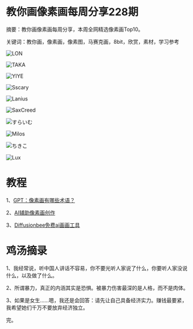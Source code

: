 # 教你画像素画每周分享228期

摘要：教你画像素画每周分享，本周全网精选像素画Top10。

关键词：教你画，像素画，像素图，马赛克画，8bit，欣赏，素材，学习参考

![LON](https://files.mdnice.com/user/10493/b38c95c8-5648-4a44-b2d8-ee5291a14fa9.png)


![TAKA](https://files.mdnice.com/user/10493/e65f672f-e00e-4ee7-abee-702d81d9d85f.jpg)


![YIYE](https://files.mdnice.com/user/10493/3ea47064-bb2c-4b64-9ef7-3035a785d5f9.png)


![Sscary](https://files.mdnice.com/user/10493/78073499-864e-46db-b7b1-ddac44e0a6d5.png)


![Lanius](https://files.mdnice.com/user/10493/3a0e7653-22a3-4e50-922c-41718da0c965.png)



![SaxCreed](https://files.mdnice.com/user/10493/e56b5c21-4447-4e00-ad22-5f0a96f52158.png)



![すらいむ](https://files.mdnice.com/user/10493/ec32d873-01c0-4e4a-9f7e-1d36083a9621.png)


![Milos](https://files.mdnice.com/user/10493/f7f54922-b561-416e-8c75-8db864963638.png)



![ちきこ](https://files.mdnice.com/user/10493/3ebae988-fda5-46a4-ac4b-0e9f121c9678.png)


![Lux](https://files.mdnice.com/user/10493/da6ab31b-e287-47c3-8b09-9854016f15e9.png)


# 教程

1、[GPT：像素画有哪些术语？](https://mp.weixin.qq.com/s/AnnFdSV6WIL3FtVLaSsMMA)

2、[AI辅助像素画创作](https://mp.weixin.qq.com/s/qh-HtOOsE8Mrj5Fvhl9lPA)

3、[Diffusionbee免费ai画画工具](https://mp.weixin.qq.com/s/hpSM-qVIPFJPCa5e4O86qA)

# 鸡汤摘录

1、我经常说，听中国人讲话不容易，你不要光听人家说了什么，你要听人家没说什么，以及做了什么。

2、所谓暴力，真正的内涵其实是恐惧。被暴力伤害最深的是人格，而不是肉体。

3、如果是女生……嗯，我还是会回答：请先让自己具备经济实力。赚钱最要紧，我希望她们千万不要放弃经济独立。

完。